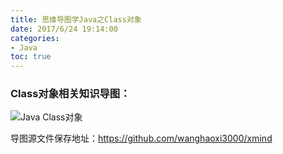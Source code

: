 ```yaml
---
title: 思维导图学Java之Class对象
date: 2017/6/24 19:14:00
categories:
- Java
toc: true
---
```


### Class对象相关知识导图：

![Java Class对象](http://ohyn8f189.bkt.clouddn.com/17-5-16/79733900-file_1494947788433_83c2.png)


导图源文件保存地址：https://github.com/wanghaoxi3000/xmind
